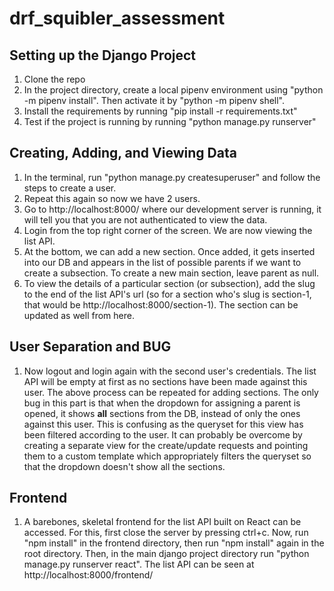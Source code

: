 # drf_squibler_assessment

## Setting up the Django Project

1. Clone the repo
2. In the project directory, create a local pipenv environment using "python -m pipenv install". Then activate it by "python -m pipenv shell".
3. Install the requirements by running "pip install -r requirements.txt"
4. Test if the project is running by running "python manage.py runserver"

## Creating, Adding, and Viewing Data

1. In the terminal, run "python manage.py createsuperuser" and follow the steps to create a user.
2. Repeat this again so now we have 2 users.
3. Go to http://localhost:8000/ where our development server is running, it will tell you that you are not authenticated to view the data.
4. Login from the top right corner of the screen. We are now viewing the list API.
5. At the bottom, we can add a new section. Once added, it gets inserted into our DB and appears in the list of possible parents if we want to create a subsection. To create a new main section, leave parent as null.
6. To view the details of a particular section (or subsection), add the slug to the end of the list API's url (so for a section who's slug is section-1, that would be http://localhost:8000/section-1). The section can be updated as well from here. 

## User Separation and BUG
1. Now logout and login again with the second user's credentials. The list API will be empty at first as no sections have been made against this user. The above process can be repeated for adding sections. The only bug in this part is that when the dropdown for assigning a parent is opened, it shows **all** sections from the DB, instead of only the ones against this user. This is confusing as the queryset for this view has been filtered according to the user. It can probably be overcome by creating a separate view for the create/update requests  and pointing them to a custom template which appropriately filters the queryset so that the dropdown doesn't show all the sections.

## Frontend
1. A barebones, skeletal frontend for the list API built on React can be accessed. For this, first close the server by pressing ctrl+c. Now, run "npm install" in the frontend directory, then run "npm install" again in the root directory. Then, in the main django project directory run "python manage.py runserver react". The list API can be seen at http://localhost:8000/frontend/
